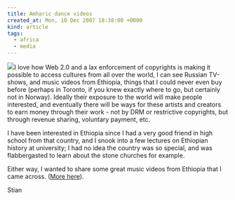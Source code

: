 ```yaml
---
title: Amharic dance videos
created_at: Mon, 10 Dec 2007 18:38:00 +0000
kind: article
tags:
  - africa
  - media
---
```


![](http://upload.wikimedia.org/wikipedia/commons/thumb/1/17/Bete_Giyorgis_Lalibela_Ethiopia.jpg/300px-Bete_Giyorgis_Lalibela_Ethiopia.jpg)I
love how Web 2.0 and a lax enforcement of copyrights is making it
possible to access cultures from all over the world, I can see Russian
TV-shows, and music videos from Ethiopia, things that I could never even
buy before (perhaps in Toronto, if you knew exactly where to go, but
certainly not in Norway). Ideally their exposure to the world will make
people interested, and eventually there will be ways for these artists
and creators to earn money through their work - not by DRM or
restrictive copyrights, but through revenue sharing, voluntary payment,
etc.

I have been interested in Ethiopia since I had a very good friend in
high school from that country, and I snook into a few lectures on
Ethiopian history at university; I had no idea the country was so
special, and was flabbergasted to learn about the stone churches for
example.

Either way, I wanted to share some great music videos from Ethiopia that
I came across. ([More
here](http://nazret.com/blog/index.php?blog=14&title=amharic_music_video_collection&more=1&c=1&tb=1&pb=1)).

Stian
